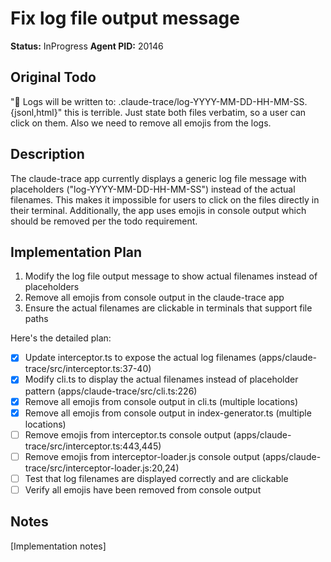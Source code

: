 # Fix log file output message
**Status:** InProgress
**Agent PID:** 20146

## Original Todo
"📁 Logs will be written to: .claude-trace/log-YYYY-MM-DD-HH-MM-SS.{jsonl,html}" this is terrible. Just state both files verbatim, so a user can click on them. Also we need to remove all emojis from the logs.

## Description
The claude-trace app currently displays a generic log file message with placeholders ("log-YYYY-MM-DD-HH-MM-SS") instead of the actual filenames. This makes it impossible for users to click on the files directly in their terminal. Additionally, the app uses emojis in console output which should be removed per the todo requirement.

## Implementation Plan
1. Modify the log file output message to show actual filenames instead of placeholders
2. Remove all emojis from console output in the claude-trace app
3. Ensure the actual filenames are clickable in terminals that support file paths

Here's the detailed plan:

- [x] Update interceptor.ts to expose the actual log filenames (apps/claude-trace/src/interceptor.ts:37-40)
- [x] Modify cli.ts to display the actual filenames instead of placeholder pattern (apps/claude-trace/src/cli.ts:226)
- [x] Remove all emojis from console output in cli.ts (multiple locations)
- [x] Remove all emojis from console output in index-generator.ts (multiple locations)
- [ ] Remove emojis from interceptor.ts console output (apps/claude-trace/src/interceptor.ts:443,445)
- [ ] Remove emojis from interceptor-loader.js console output (apps/claude-trace/src/interceptor-loader.js:20,24)
- [ ] Test that log filenames are displayed correctly and are clickable
- [ ] Verify all emojis have been removed from console output

## Notes
[Implementation notes]